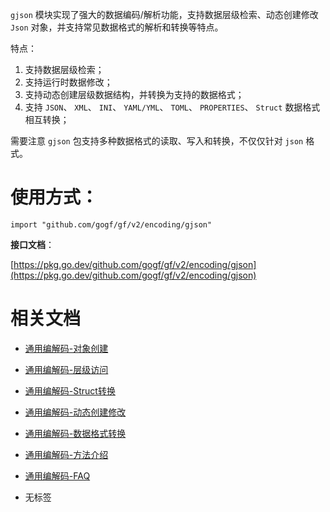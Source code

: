 `gjson` 模块实现了强大的数据编码/解析功能，支持数据层级检索、动态创建修改 `Json` 对象，并支持常见数据格式的解析和转换等特点。

特点：

1. 支持数据层级检索；
2. 支持运行时数据修改；
3. 支持动态创建层级数据结构，并转换为支持的数据格式；
4. 支持 `JSON`、 `XML`、 `INI`、 `YAML/YML`、 `TOML`、 `PROPERTIES`、 `Struct` 数据格式相互转换；

需要注意 `gjson` 包支持多种数据格式的读取、写入和转换，不仅仅针对 `json` 格式。

# **使用方式**：

```
import "github.com/gogf/gf/v2/encoding/gjson"
```

**接口文档**：

[https://pkg.go.dev/github.com/gogf/gf/v2/encoding/gjson](https://pkg.go.dev/github.com/gogf/gf/v2/encoding/gjson)

# 相关文档

- [通用编解码-对象创建](/docs/组件列表/编码解码/通用编解码-gjson/通用编解码-对象创建)
- [通用编解码-层级访问](/docs/组件列表/编码解码/通用编解码-gjson/通用编解码-层级访问)
- [通用编解码-Struct转换](/docs/组件列表/编码解码/通用编解码-gjson/通用编解码-Struct转换)
- [通用编解码-动态创建修改](/docs/组件列表/编码解码/通用编解码-gjson/通用编解码-动态创建修改)
- [通用编解码-数据格式转换](/docs/组件列表/编码解码/通用编解码-gjson/通用编解码-数据格式转换)
- [通用编解码-方法介绍](/docs/组件列表/编码解码/通用编解码-gjson/通用编解码-方法介绍)
- [通用编解码-FAQ](/docs/组件列表/编码解码/通用编解码-gjson/通用编解码-FAQ)

- 无标签